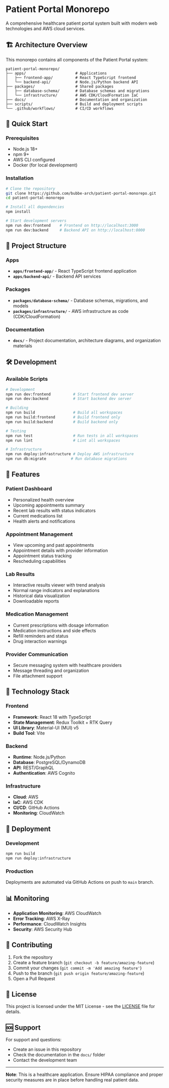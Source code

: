 # Patient Portal Monorepo

A comprehensive healthcare patient portal system built with modern web technologies and AWS cloud services.

## 🏗 Architecture Overview

This monorepo contains all components of the Patient Portal system:

```
patient-portal-monorepo/
├── apps/                      # Applications
│   ├── frontend-app/          # React TypeScript frontend
│   └── backend-api/           # Node.js/Python backend API
├── packages/                  # Shared packages
│   ├── database-schema/       # Database schemas and migrations
│   └── infrastructure/        # AWS CDK/CloudFormation IaC
├── docs/                      # Documentation and organization
├── scripts/                   # Build and deployment scripts
└── .github/workflows/         # CI/CD workflows
```

## 🚀 Quick Start

### Prerequisites
- Node.js 18+
- npm 9+
- AWS CLI configured
- Docker (for local development)

### Installation
```bash
# Clone the repository
git clone https://github.com/bubbe-arch/patient-portal-monorepo.git
cd patient-portal-monorepo

# Install all dependencies
npm install

# Start development servers
npm run dev:frontend    # Frontend on http://localhost:3000
npm run dev:backend     # Backend API on http://localhost:8000
```

## 📁 Project Structure

### Apps
- **`apps/frontend-app/`** - React TypeScript frontend application
- **`apps/backend-api/`** - Backend API services

### Packages
- **`packages/database-schema/`** - Database schemas, migrations, and models
- **`packages/infrastructure/`** - AWS infrastructure as code (CDK/CloudFormation)

### Documentation
- **`docs/`** - Project documentation, architecture diagrams, and organization materials

## 🛠 Development

### Available Scripts

```bash
# Development
npm run dev:frontend          # Start frontend dev server
npm run dev:backend           # Start backend dev server

# Building
npm run build                 # Build all workspaces
npm run build:frontend        # Build frontend only
npm run build:backend         # Build backend only

# Testing
npm run test                  # Run tests in all workspaces
npm run lint                  # Lint all workspaces

# Infrastructure
npm run deploy:infrastructure # Deploy AWS infrastructure
npm run db:migrate           # Run database migrations
```

## 🏥 Features

### Patient Dashboard
- Personalized health overview
- Upcoming appointments summary
- Recent lab results with status indicators
- Current medications list
- Health alerts and notifications

### Appointment Management
- View upcoming and past appointments
- Appointment details with provider information
- Appointment status tracking
- Rescheduling capabilities

### Lab Results
- Interactive results viewer with trend analysis
- Normal range indicators and explanations
- Historical data visualization
- Downloadable reports

### Medication Management
- Current prescriptions with dosage information
- Medication instructions and side effects
- Refill reminders and status
- Drug interaction warnings

### Provider Communication
- Secure messaging system with healthcare providers
- Message threading and organization
- File attachment support

## 🔧 Technology Stack

### Frontend
- **Framework**: React 18 with TypeScript
- **State Management**: Redux Toolkit + RTK Query
- **UI Library**: Material-UI (MUI) v5
- **Build Tool**: Vite

### Backend
- **Runtime**: Node.js/Python
- **Database**: PostgreSQL/DynamoDB
- **API**: REST/GraphQL
- **Authentication**: AWS Cognito

### Infrastructure
- **Cloud**: AWS
- **IaC**: AWS CDK
- **CI/CD**: GitHub Actions
- **Monitoring**: CloudWatch

## 🚀 Deployment

### Development
```bash
npm run build
npm run deploy:infrastructure
```

### Production
Deployments are automated via GitHub Actions on push to `main` branch.

## 📊 Monitoring

- **Application Monitoring**: AWS CloudWatch
- **Error Tracking**: AWS X-Ray
- **Performance**: CloudWatch Insights
- **Security**: AWS Security Hub

## 🤝 Contributing

1. Fork the repository
2. Create a feature branch (`git checkout -b feature/amazing-feature`)
3. Commit your changes (`git commit -m 'Add amazing feature'`)
4. Push to the branch (`git push origin feature/amazing-feature`)
5. Open a Pull Request

## 📄 License

This project is licensed under the MIT License - see the [LICENSE](LICENSE) file for details.

## 🆘 Support

For support and questions:
- Create an issue in this repository
- Check the documentation in the `docs/` folder
- Contact the development team

---

**Note**: This is a healthcare application. Ensure HIPAA compliance and proper security measures are in place before handling real patient data.
